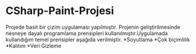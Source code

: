 # CSharp-Paint-Projesi

Projede basit bir çizim uygulaması yapılmıştır.
Projenin geliştirilmesinde nesneye dayalı programlama prensipleri kullanılmıştır.Uygulamada kullandığım temel prensipler aşağıda verilmiştir.
*Soyutlama
*Çok biçimlilik
*Kalıtım
*Veri Gizleme


